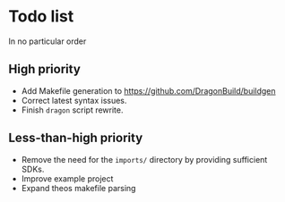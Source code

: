 # Todo list
In no particular order

## High priority

* Add Makefile generation to https://github.com/DragonBuild/buildgen 
* Correct latest syntax issues.
* Finish `dragon` script rewrite.

## Less-than-high priority

* Remove the need for the `imports/` directory by providing sufficient SDKs. 
* Improve example project
* Expand theos makefile parsing

